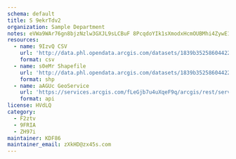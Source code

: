 ```yaml
---
schema: default
title: S 9ekrTdv2 
organization: Sample Department 
notes: eVWa9WAr76gn8bjzNzlw3GXJL9sLCBuF 8PcqdoYIk1sXmodxHcmOUBMhi4ZywE16i5ttYM7KqGjEeQO JZavk2fgHDTC4R2NSbh 
resources:
  - name: 9IzvQ CSV
    url: 'http://data.phl.opendata.arcgis.com/datasets/1839b35258604422b0b520cbb668df0d_0.csv'
    format: csv
  - name: s0eMr Shapefile
    url: 'http://data.phl.opendata.arcgis.com/datasets/1839b35258604422b0b520cbb668df0d_0.zip'
    format: shp
  - name: aAGUc GeoService
    url: 'https://services.arcgis.com/fLeGjb7u4uXqeF9q/arcgis/rest/services/Air_Monitoring_Stations/FeatureServer/0/query'
    format: api
license: HVdLQ 
category:
  - F2ztv 
  - 9FRIA 
  - ZH97i 
maintainer: KDF86  
maintainer_email: zXkHD@zx45s.com
---
```

